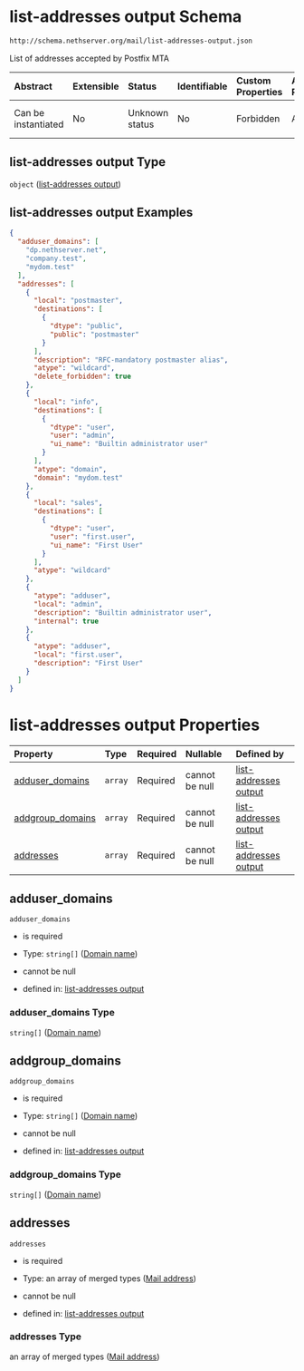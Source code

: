 # list-addresses output Schema

```txt
http://schema.nethserver.org/mail/list-addresses-output.json
```

List of addresses accepted by Postfix MTA

| Abstract            | Extensible | Status         | Identifiable | Custom Properties | Additional Properties | Access Restrictions | Defined In                                                                           |
| :------------------ | :--------- | :------------- | :----------- | :---------------- | :-------------------- | :------------------ | :----------------------------------------------------------------------------------- |
| Can be instantiated | No         | Unknown status | No           | Forbidden         | Allowed               | none                | [list-addresses-output.json](mail/list-addresses-output.json "open original schema") |

## list-addresses output Type

`object` ([list-addresses output](list-addresses-output.md))

## list-addresses output Examples

```json
{
  "adduser_domains": [
    "dp.nethserver.net",
    "company.test",
    "mydom.test"
  ],
  "addresses": [
    {
      "local": "postmaster",
      "destinations": [
        {
          "dtype": "public",
          "public": "postmaster"
        }
      ],
      "description": "RFC-mandatory postmaster alias",
      "atype": "wildcard",
      "delete_forbidden": true
    },
    {
      "local": "info",
      "destinations": [
        {
          "dtype": "user",
          "user": "admin",
          "ui_name": "Builtin administrator user"
        }
      ],
      "atype": "domain",
      "domain": "mydom.test"
    },
    {
      "local": "sales",
      "destinations": [
        {
          "dtype": "user",
          "user": "first.user",
          "ui_name": "First User"
        }
      ],
      "atype": "wildcard"
    },
    {
      "atype": "adduser",
      "local": "admin",
      "description": "Builtin administrator user",
      "internal": true
    },
    {
      "atype": "adduser",
      "local": "first.user",
      "description": "First User"
    }
  ]
}
```

# list-addresses output Properties

| Property                               | Type    | Required | Nullable       | Defined by                                                                                                                                                                           |
| :------------------------------------- | :------ | :------- | :------------- | :----------------------------------------------------------------------------------------------------------------------------------------------------------------------------------- |
| [adduser\_domains](#adduser_domains)   | `array` | Required | cannot be null | [list-addresses output](list-addresses-output-properties-domains-with-addusers-flag.md "http://schema.nethserver.org/mail/list-addresses-output.json#/properties/adduser_domains")   |
| [addgroup\_domains](#addgroup_domains) | `array` | Required | cannot be null | [list-addresses output](list-addresses-output-properties-domains-with-addgroups-flag.md "http://schema.nethserver.org/mail/list-addresses-output.json#/properties/addgroup_domains") |
| [addresses](#addresses)                | `array` | Required | cannot be null | [list-addresses output](list-addresses-output-properties-address-list.md "http://schema.nethserver.org/mail/list-addresses-output.json#/properties/addresses")                       |

## adduser\_domains



`adduser_domains`

*   is required

*   Type: `string[]` ([Domain name](list-addresses-output-properties-domains-with-addusers-flag-domain-name.md))

*   cannot be null

*   defined in: [list-addresses output](list-addresses-output-properties-domains-with-addusers-flag.md "http://schema.nethserver.org/mail/list-addresses-output.json#/properties/adduser_domains")

### adduser\_domains Type

`string[]` ([Domain name](list-addresses-output-properties-domains-with-addusers-flag-domain-name.md))

## addgroup\_domains



`addgroup_domains`

*   is required

*   Type: `string[]` ([Domain name](list-addresses-output-properties-domains-with-addgroups-flag-domain-name.md))

*   cannot be null

*   defined in: [list-addresses output](list-addresses-output-properties-domains-with-addgroups-flag.md "http://schema.nethserver.org/mail/list-addresses-output.json#/properties/addgroup_domains")

### addgroup\_domains Type

`string[]` ([Domain name](list-addresses-output-properties-domains-with-addgroups-flag-domain-name.md))

## addresses



`addresses`

*   is required

*   Type: an array of merged types ([Mail address](mail-defs-mail-address.md))

*   cannot be null

*   defined in: [list-addresses output](list-addresses-output-properties-address-list.md "http://schema.nethserver.org/mail/list-addresses-output.json#/properties/addresses")

### addresses Type

an array of merged types ([Mail address](mail-defs-mail-address.md))
